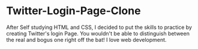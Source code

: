 # Twitter-Login-Page-Clone
After Self studying HTML and CSS, I decided to put the skills to practice by creating Twitter's login Page. You wouldn't be able to distinguish between the real and bogus one right off the bat! I love web development.
